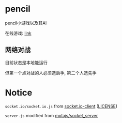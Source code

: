 # pencil

pencil小游戏以及其AI

在线游戏: [link](https://zhaouv.github.io/pencil/)

## 网络对战

目前状态是本地能运行

但第一个点对战的人必须选后手, 第二个人选先手

# Notice

`socket.io/socket.io.js` from [socket.io-client](https://github.com/socketio/socket.io-client/blob/master/dist/socket.io.js) ([LICENSE](socket.io/LICENSE))

`server.js` modified from [motajs/socket_server](https://github.com/motajs/socket_server/blob/master/server.js)